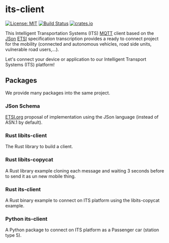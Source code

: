 # its-client

[![License: MIT](https://img.shields.io/badge/License-MIT-yellow.svg)](https://opensource.org/licenses/MIT)
[![Build Status](https://github.com/Orange-OpenSource/its-client/workflows/Rust/badge.svg)](https://github.com/Orange-OpenSource/its-client/actions)
[![crates.io](https://img.shields.io/crates/v/its-client)](https://crates.io/crates/its-client)

This Intelligent Transportation Systems (ITS) [MQTT](https://mqtt.org/) client based on
the [JSon](https://www.json.org) [ETSI](https://www.etsi.org/committee/its) specification transcription provides a ready to connect project for the mobility
(connected and autonomous vehicles, road side units, vulnerable road users,...).

Let's connect your device or application to our Intelligent Transport Systems (ITS) platform!

## Packages

We provide many packages into the same project.

### JSon Schema

[ETSI.org](https://www.etsi.org/committee/its) proposal of implementation using the JSon language (instead of ASN.1 by default).

### Rust libits-client

The Rust library to build a client.

### Rust libits-copycat

A Rust library example cloning each message and waiting 3 seconds before to send it as un new mobile thing.

### Rust its-client

A Rust binary example to connect on ITS platform using the libits-copycat example.

### Python its-client

A Python package to connect on ITS platform as a Passenger car (station type 5).
